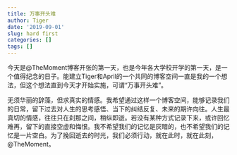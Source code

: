 ```yaml
---
title: 万事开头难
author: Tiger
date: '2019-09-01'
slug: hard first
categories: []
tags: []
---
```


今天是@TheMoment博客开张的第一天，也是今年各大学校开学的第一天，是一个值得纪念的日子。能建立Tiger和April的一个共同的博客空间一直是我的一个想法，但这个想法直到今天才开始实施，可谓“万事开头难”。

无须华丽的辞藻，但求真实的情感。我希望通过这样一个博客空间，能够记录我们的日常，留下过去对人生的思考感悟、当下的纠结反复、未来的期许向往。人生最真切的情感，往往只在刹那之间，稍纵即逝。若没有某种方式记录下来，或许回忆难再，留下的直接空虚和悔恨。我不希望我们的记忆是灰暗的，也不希望我们的记忆是一片空白。为了挽回逝去的时光，我们必须行动，就在此时，就在此刻，@TheMoment。


